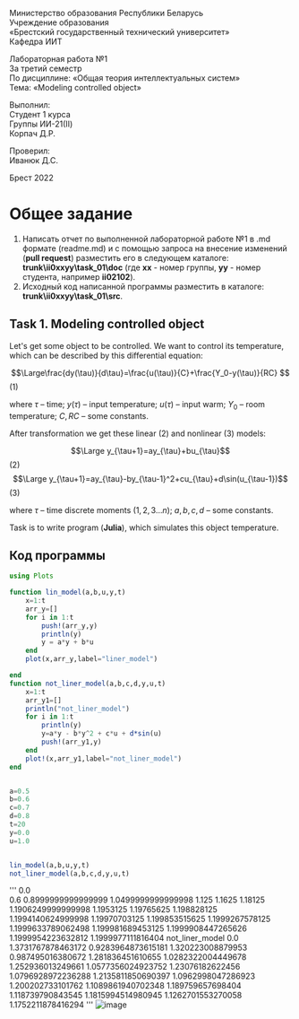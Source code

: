 Министерство образования Республики Беларусь <br/>
Учреждение образования <br/>
«Брестский государственный технический университет» <br/>
Кафедра ИИТ <br/>

Лабораторная работа №1 <br/>
За третий семестр <br/>
По дисциплине: «Общая теория интеллектуальных систем» <br/>
Тема: «Modeling controlled object» <br/>

Выполнил: <br/>
Студент 1 курса <br/>
Группы ИИ-21(II) <br/>
Корпач Д.Р.<br/>

Проверил: <br/>
Иванюк Д.С. <br/>

Брест 2022 <br/>

# Общее задание #
1. Написать отчет по выполненной лабораторной работе №1 в .md формате (readme.md) и с помощью запроса на внесение изменений (**pull request**) разместить его в следующем каталоге: **trunk\ii0xxyy\task_01\doc** (где **xx** - номер группы, **yy** - номер студента, например **ii02102**).
2. Исходный код написанной программы разместить в каталоге: **trunk\ii0xxyy\task_01\src**.

## Task 1. Modeling controlled object ##
Let's get some object to be controlled. We want to control its temperature, which can be described by this differential equation:

$$\Large\frac{dy(\tau)}{d\tau}=\frac{u(\tau)}{C}+\frac{Y_0-y(\tau)}{RC} $$ (1)

where $\tau$ – time; $y(\tau)$ – input temperature; $u(\tau)$ – input warm; $Y_0$ – room temperature; $C,RC$ – some constants.

After transformation we get these linear (2) and nonlinear (3) models:

$$\Large y_{\tau+1}=ay_{\tau}+bu_{\tau}$$ (2)
$$\Large y_{\tau+1}=ay_{\tau}-by_{\tau-1}^2+cu_{\tau}+d\sin(u_{\tau-1})$$ (3)

where $\tau$ – time discrete moments ($1,2,3{\dots}n$); $a,b,c,d$ – some constants.

Task is to write program (**Julia**), which simulates this object temperature.


## Код программы ##


``` julia
using Plots

function lin_model(a,b,u,y,t)
    x=1:t
    arr_y=[]
    for i in 1:t
        push!(arr_y,y)
        println(y)
        y = a*y + b*u
    end
    plot(x,arr_y,label="liner_model")

end
function not_liner_model(a,b,c,d,y,u,t)
    x=1:t
    arr_y1=[]
    println("not_liner_model")
    for i in 1:t
        println(y)
        y=a*y - b*y^2 + c*u + d*sin(u)
        push!(arr_y1,y)
    end
    plot!(x,arr_y1,label="not_liner_model")
end


a=0.5
b=0.6
c=0.7
d=0.8
t=20
y=0.0
u=1.0


lin_model(a,b,u,y,t)
not_liner_model(a,b,c,d,y,u,t) 
```
'''
0.0     
0.6
0.8999999999999999
1.0499999999999998
1.125
1.1625
1.18125
1.1906249999999998
1.1953125
1.19765625
1.198828125
1.1994140624999998
1.19970703125
1.199853515625
1.1999267578125
1.1999633789062498
1.199981689453125
1.1999908447265626
1.1999954223632812
1.1999977111816404
not_liner_model
0.0
1.3731767878463172
0.9283964873615181
1.320223008879953
0.987495016380672
1.281836451610655
1.0282322004449678
1.252936013249661
1.0577356024923752
1.23076182622456
1.0796928972236288
1.2135811850690397
1.0962998047286923
1.200202733101762
1.1089861940702348
1.189759657698404
1.118739790843545
1.1815994514980945
1.1262701553270058
1.1752211878416294
'''
![image](https://user-images.githubusercontent.com/102619109/195598427-341ff985-ecfb-4604-b0f1-15e8ad4f6b2d.png)
